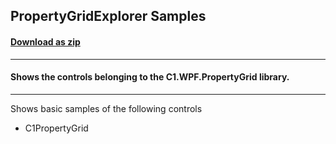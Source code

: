 ## PropertyGridExplorer Samples
#### [Download as zip](https://grapecity.github.io/DownGit/#/home?url=https://github.com/GrapeCity/ComponentOne-WPF-Samples/tree/master/NET_6/PropertyGrid/PropertyGridExplorer)
____
#### Shows the controls belonging to the C1.WPF.PropertyGrid library.
____
Shows basic samples of the following controls

* C1PropertyGrid
